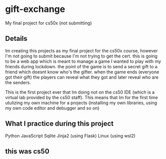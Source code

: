 # gift-exchange
My final project for cs50x (not submitting)

## Details
Im creating this projects as my final project for the cs50x course, however I'm not going to submit because I'm not trying to get the cert.
this is going to be a web app which is meant to manage a game I wanted to play with my friends during lockdown.
the point of the game is to send a secret gift to a friend which doesnt know who's the gifter.
when the game ends (everyone got their gift) the players can reveal what they got and later reveal who are the senders.

This is the first project ever that Im doing not on the cs50 IDE (which is a virtual lab provided by the cs50 staff).
This means that Im for the first time utulizing my own machine for a projects (installing my own libraries, using my own code editor and debugger and so on)

## What I practice during this project
Python
JavaScript
Sqlite
Jinja2 (using Flask)
Linux (using wsl2)

## this was cs50
